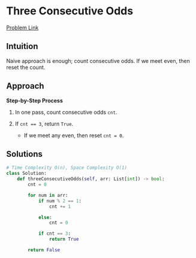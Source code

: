 **Three Consecutive Odds**
=
[Problem Link](https://leetcode.com/problems/three-consecutive-odds/description)

## Intuition
Naive approach is enough; count consecutive odds. If we meet even, then reset the count.

## Approach
**Step-by-Step Process**

1. In one pass, count consecutive odds `cnt`.

2. If `cnt == 3`, return `True`.
    - If we meet any even, then reset `cnt = 0`.
  
## Solutions
```python
# Time Complexity O(n), Space Complexity O(1)
class Solution:
    def threeConsecutiveOdds(self, arr: List[int]) -> bool:
        cnt = 0

        for num in arr:
            if num % 2 == 1:
                cnt += 1

            else:
                cnt = 0

            if cnt == 3:
                return True

        return False
```
